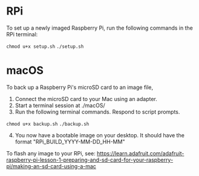 
# RPi
To set up a newly imaged Raspberry Pi,
run the following commands in the RPi terminal:

```chmod u+x setup.sh```
```./setup.sh```



# macOS
To back up a Raspberry Pi's microSD card to an image file,
1. Connect the microSD card to your Mac using an adapter.
2. Start a terminal session at ./macOS/
3. Run the following terminal commands. Respond to script prompts.

```chmod u+x backup.sh```
```./backup.sh```

4. You now have a bootable image on your desktop. It should have the format "RPi_BUILD_YYYY-MM-DD_HH-MM"


To flash any image to your RPi, see: https://learn.adafruit.com/adafruit-raspberry-pi-lesson-1-preparing-and-sd-card-for-your-raspberry-pi/making-an-sd-card-using-a-mac



